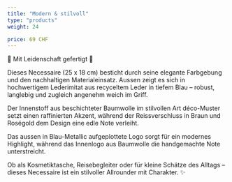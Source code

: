 ```yaml
---
title: "Modern & stilvoll"
type: "products"
weight: 24

price: 69 CHF
---
```


💙 Mit Leidenschaft gefertigt 💙

Dieses Necessaire (25 x 18 cm) besticht durch seine elegante Farbgebung und den nachhaltigen Materialeinsatz. Aussen zeigt es sich in hochwertigem Lederimitat aus recyceltem Leder in tiefem Blau – robust, langlebig und zugleich angenehm weich im Griff.

Der Innenstoff aus beschichteter Baumwolle im stilvollen Art déco-Muster setzt einen raffinierten Akzent, während der Reissverschluss in Braun und Roségold dem Design eine edle Note verleiht.

Das aussen in Blau-Metallic aufgeplottete Logo sorgt für ein modernes Highlight, während das Innenlogo aus Baumwolle die handgemachte Note unterstreicht.

Ob als Kosmetiktasche, Reisebegleiter oder für kleine Schätze des Alltags –  
dieses Necessaire ist ein stilvoller Allrounder mit Charakter. ✨
